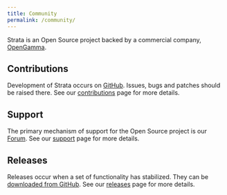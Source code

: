 ```yaml
---
title: Community
permalink: /community/
---
```


Strata is an Open Source project backed by a commercial company, [OpenGamma](http://www.opengamma.com).

## Contributions
Development of Strata occurs on [GitHub](https://github.com/OpenGamma/Strata).
Issues, bugs and patches should be raised there.
See our [contributions]({{site.baseurl}}/contributions) page for more details.

## Support
The primary mechanism of support for the Open Source project is our [Forum](http://forums.opengamma.com/).
See our [support]({{site.baseurl}}/support) page for more details.

## Releases
Releases occur when a set of functionality has stabilized.
They can be [downloaded from GitHub](https://github.com/OpenGamma/Strata/releases).
See our [releases]({{site.baseurl}}/releases) page for more details.
